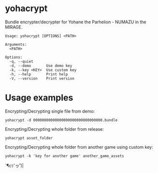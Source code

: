 # yohacrypt

Bundle encrypter/decrypter for Yohane the Parhelion - NUMAZU in the MIRAGE.

    Usage: yohacrypt [OPTIONS] <PATH>
    
    Arguments:
      <PATH>
    
    Options:
      -q, --quiet
      -d, --demo       Use demo key
      -k, --key <KEY>  Use custom key
      -h, --help       Print help
      -V, --version    Print version
    

# Usage examples

Encrypting/Decrypting single file from demo:

    yohacrypt -d 00000000000000000000000000000000.bundle

Encrypting/Decrypting whole folder from release:

    yohacrypt asset_folder

Encrypting/Decrypting whole folder from another game using custom key:

    yohacrypt -k 'key for another game' another_game_assets

`¶cﾘ˘ヮ˚)|
